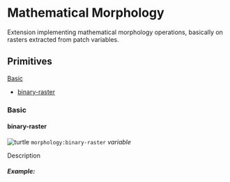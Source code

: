 # Mathematical Morphology

Extension implementing mathematical morphology operations, basically on rasters extracted from patch variables.

## Primitives

[Basic](https://github.com/JusteRaimbault/morphology#Basic)

- [binary-raster](https://github.com/JusteRaimbault/morphology#binary-raster)

### Basic

#### binary-raster

![turtle][turtle] `morphology:binary-raster` _variable_ 

Description

##### Example: 


[turtle]: https://github.com/NetLogo/NW-Extension/raw/master/turtle.gif  "Turtle"
[link]: https://github.com/NetLogo/NW-Extension/raw/master/link.gif  "Link"
